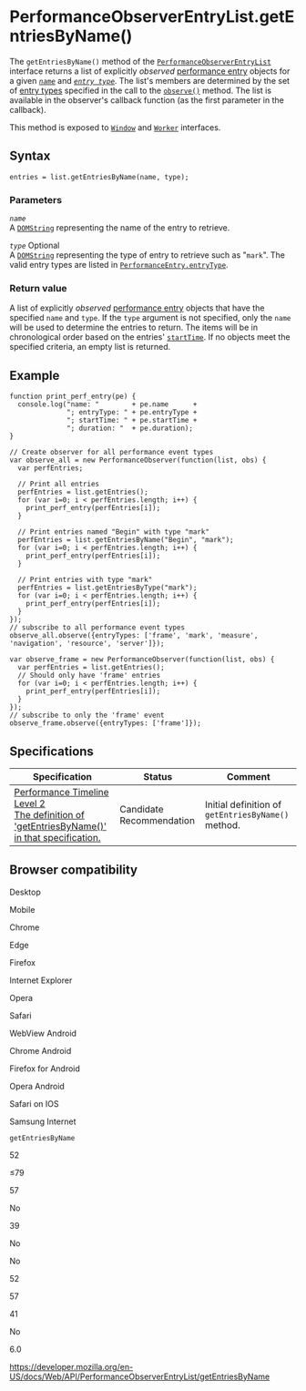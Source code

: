 PerformanceObserverEntryList.getEntriesByName()
===============================================

The `getEntriesByName()` method of the [`PerformanceObserverEntryList`](../performanceobserverentrylist) interface returns a list of explicitly *observed* [performance entry](../performanceentry) objects for a given *[`name`](../performanceentry/name)* and *[`entry type`](../performanceentry/entrytype)*. The list's members are determined by the set of [entry types](../performanceentry/entrytype) specified in the call to the [`observe()`](../performanceobserver/observe) method. The list is available in the observer's callback function (as the first parameter in the callback).

This method is exposed to [`Window`](../window) and [`Worker`](../worker) interfaces.

Syntax
------

    entries = list.getEntriesByName(name, type);

### Parameters

*`name`*  
A [`DOMString`](../domstring) representing the name of the entry to retrieve.

 *`type`* <span class="badge inline optional">Optional</span>   
A [`DOMString`](../domstring) representing the type of entry to retrieve such as "`mark`". The valid entry types are listed in [`PerformanceEntry.entryType`](../performanceentry/entrytype).

### Return value

A list of explicitly *observed* [performance entry](../performanceentry) objects that have the specified `name` and `type`. If the `type` argument is not specified, only the `name` will be used to determine the entries to return. The items will be in chronological order based on the entries' [`startTime`](../performanceentry/starttime). If no objects meet the specified criteria, an empty list is returned.

Example
-------

    function print_perf_entry(pe) {
      console.log("name: "        + pe.name      +
                  "; entryType: " + pe.entryType +
                  "; startTime: " + pe.startTime +
                  "; duration: "  + pe.duration);
    }

    // Create observer for all performance event types
    var observe_all = new PerformanceObserver(function(list, obs) {
      var perfEntries;

      // Print all entries
      perfEntries = list.getEntries();
      for (var i=0; i < perfEntries.length; i++) {
        print_perf_entry(perfEntries[i]);
      }

      // Print entries named "Begin" with type "mark"
      perfEntries = list.getEntriesByName("Begin", "mark");
      for (var i=0; i < perfEntries.length; i++) {
        print_perf_entry(perfEntries[i]);
      }

      // Print entries with type "mark"
      perfEntries = list.getEntriesByType("mark");
      for (var i=0; i < perfEntries.length; i++) {
        print_perf_entry(perfEntries[i]);
      }
    });
    // subscribe to all performance event types
    observe_all.observe({entryTypes: ['frame', 'mark', 'measure', 'navigation', 'resource', 'server']});

    var observe_frame = new PerformanceObserver(function(list, obs) {
      var perfEntries = list.getEntries();
      // Should only have 'frame' entries
      for (var i=0; i < perfEntries.length; i++) {
        print_perf_entry(perfEntries[i]);
      }
    });
    // subscribe to only the 'frame' event
    observe_frame.observe({entryTypes: ['frame']});

Specifications
--------------

<table><thead><tr class="header"><th>Specification</th><th>Status</th><th>Comment</th></tr></thead><tbody><tr class="odd"><td><a href="https://w3c.github.io/performance-timeline/#dom-performanceobserverentrylist-getentriesbyname">Performance Timeline Level 2<br />
<span class="small">The definition of 'getEntriesByName()' in that specification.</span></a></td><td><span class="spec-cr">Candidate Recommendation</span></td><td>Initial definition of <code>getEntriesByName()</code> method.</td></tr></tbody></table>

Browser compatibility
---------------------

Desktop

Mobile

Chrome

Edge

Firefox

Internet Explorer

Opera

Safari

WebView Android

Chrome Android

Firefox for Android

Opera Android

Safari on IOS

Samsung Internet

`getEntriesByName`

52

≤79

57

No

39

No

No

52

57

41

No

6.0

<a href="https://developer.mozilla.org/en-US/docs/Web/API/PerformanceObserverEntryList/getEntriesByName" class="_attribution-link">https://developer.mozilla.org/en-US/docs/Web/API/PerformanceObserverEntryList/getEntriesByName</a>
